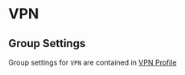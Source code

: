 # VPN

## Group Settings
Group settings for `VPN` are contained in [VPN Profile](../vpn-profile/index.md)
